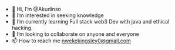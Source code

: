 - 👋 Hi, I’m @Akudinso
- 👀 I’m interested in seeking knowledge
- 🌱 I’m currently learning Full stack web3 Dev with java and ethical hacking.
- 💞️ I’m looking to collaborate on anyone and everyone
- 📫 How to reach me nwekekingsley0@gmail.com

<!---
Akudinso/Akudinso is a ✨ special ✨ repository because its `README.md` (this file) appears on your GitHub profile.
You can click the Preview link to take a look at your changes.
--->

